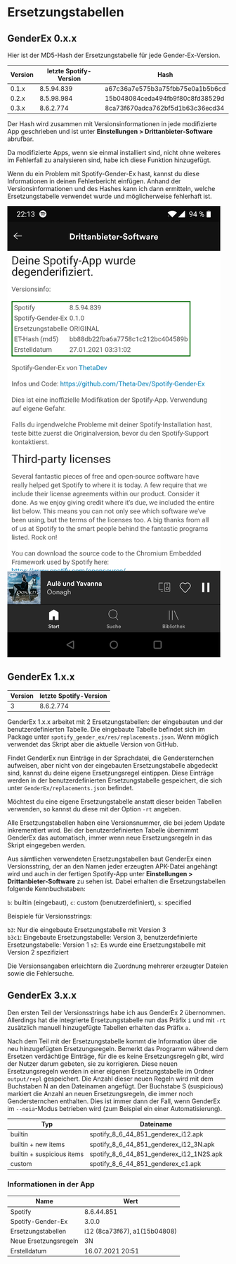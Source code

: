 # Ersetzungstabellen

## GenderEx 0.x.x

Hier ist der MD5-Hash der Ersetzungstabelle für jede Gender-Ex-Version.

| Version | letzte Spotify-Version | Hash                             |
| ------- | ---------------------- | -------------------------------- |
| 0.1.x   | 8.5.94.839             | a67c36a7e575b3a75fbb75e0a1b5b6cd |
| 0.2.x   | 8.5.98.984             | 15b048084ceda494fb9f80c8fd38529d |
| 0.3.x   | 8.6.2.774              | 8ca73f670adca762bf5d1b63c36ecd34 |

Der Hash wird zusammen mit Versionsinformationen in jede modifizierte App geschrieben und ist unter
**Einstellungen > Drittanbieter-Software** abrufbar.

Da modifizierte Apps, wenn sie einmal installiert sind, nicht ohne weiteres im Fehlerfall zu analysieren sind, habe ich
diese Funktion hinzugefügt.

Wenn du ein Problem mit Spotify-Gender-Ex hast, kannst du diese Informationen in deinen Fehlerbericht einfügen. Anhand
der Versionsinformationen und des Hashes kann ich dann ermitteln, welche Ersetzungstabelle verwendet wurde und
möglicherweise fehlerhaft ist.

![](../assets/Screenshot2.jpg)

## GenderEx 1.x.x

| Version | letzte Spotify-Version |
| ------- | ---------------------- |
| 3       | 8.6.2.774              |

GenderEx 1.x.x arbeitet mit 2 Ersetzungstabellen: der eingebauten und der benutzerdefinierten Tabelle. Die eingebaute
Tabelle befindet sich im Package unter `spotify_gender_ex/res/replacements.json`. Wenn möglich verwendet das Skript aber
die aktuelle Version von GitHub.

Findet GenderEx nun Einträge in der Sprachdatei, die Gendersternchen aufweisen, aber nicht von der eingebauten
Ersetzungstabelle abgedeckt sind, kannst du deine eigene Ersetzungsregel eintippen. Diese Einträge werden in der
benutzerdefinierten Ersetzungstabelle gespeichert, die sich unter `GenderEx/replacements.json` befindet.

Möchtest du eine eigene Ersetzungstabelle anstatt dieser beiden Tabellen verwenden, so kannst du diese mit der
Option `-rt` angeben.

Alle Ersetzungstabellen haben eine Versionsnummer, die bei jedem Update inkrementiert wird. Bei der benutzerdefinierten
Tabelle übernimmt GenderEx das automatisch, immer wenn neue Ersetzungsregeln in das Skript eingegeben werden.

Aus sämtlichen verwendeten Ersetzungstabellen baut GenderEx einen Versionsstring, der an den Namen jeder erzeugten
APK-Datei angehängt wird und auch in der fertigen Spotify-App unter
**Einstellungen > Drittanbieter-Software** zu sehen ist. Dabei erhalten die Ersetzungstabellen folgende Kennbuchstaben:

`b`: builtin (eingebaut), `c`: custom (benutzerdefiniert), `s`: specified

Beispiele für Versionsstrings:

`b3`: Nur die eingebaute Ersetzungstabelle mit Version 3<br>
`b3c1`: Eingebaute Ersetzungstabelle: Version 3, benutzerdefinierte Ersetzungstabelle: Version 1
`s2`: Es wurde eine Ersetzungstabelle mit Version 2 spezifiziert

Die Versionsangaben erleichtern die Zuordnung mehrerer erzeugter Dateien sowie die Fehlersuche.

## GenderEx 3.x.x

Den ersten Teil der Versionsstrings habe ich aus GenderEx 2 übernommen. Allerdings hat die integrierte Ersetzungstabelle
nun das Präfix ``i`` und mit ``-rt`` zusätzlich manuell hinzugefügte Tabellen erhalten das Präfix ``a``.

Nach dem Teil mit der Ersetzungstabelle kommt die Information über die neu hinzugefügten Ersetzungsregeln. Bemerkt das
Programm während dem Ersetzen verdächtige Einträge, für die es keine Ersetzungsregeln gibt, wird der Nutzer darum
gebeten, sie zu korrigieren. Diese neuen Ersetzungsregeln werden in einer eigenen Ersetzungstabelle im
Ordner ``output/repl`` gespeichert. Die Anzahl dieser neuen Regeln wird mit dem Buchstaben N an den Dateinamen angefügt.
Der Buchstabe S (suspicious) markiert die Anzahl an neuen Ersetzungsregeln, die immer noch Gendersternchen enthalten.
Dies ist immer dann der Fall, wenn GenderEx im ``--noia``-Modus betrieben wird (zum Beispiel ein einer Automatisierung).

| Typ                         | Dateiname                                         |
| --------------------------- | ------------------------------------------------- |
| builtin                     | spotify_8_6_44_851_genderex_i12.apk               |
| builtin + new items         | spotify_8_6_44_851_genderex_i12_3N.apk            |
| builtin + suspicious items  | spotify_8_6_44_851_genderex_i12_1N2S.apk          |
| custom                      | spotify_8_6_44_851_genderex_c1.apk                |

### Informationen in der App

| Name                        | Wert                             |
| --------------------------- | -------------------------------- |
| Spotify                     | 8.6.44.851                       |
| Spotify-Gender-Ex           | 3.0.0                            |
| Ersetzungstabellen          | i12 (8ca73f67), a1(15b04808)     |
| Neue Ersetzungsregeln       | 3N                               |
| Erstelldatum                | 16.07.2021 20:51                 |
